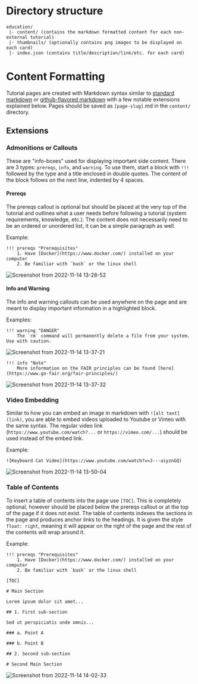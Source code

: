 # Directory structure

```
education/
 |- content/ (contains the markdown formatted content for each non-external tutorial)
 |- thumbnails/ (optionally contains png images to be displayed on each card)
 |- index.json (contains title/description/link/etc. for each card)
```

# Content Formatting

Tutorial pages are created with Markdown syntax similar to [standard markdown](https://www.markdownguide.org/basic-syntax/) or [github-flavored markdown](https://docs.github.com/en/get-started/writing-on-github/getting-started-with-writing-and-formatting-on-github/basic-writing-and-formatting-syntax) with a few notable extensions explained below. Pages should be saved as `[page-slug]`.md in the `content/` directory.

## Extensions

### Admonitions or Callouts

These are "info-boxes" used for displaying important side content. There are 3 types: `prereqs`, `info`, and `warning`.
To use them, start a block with `!!!` followed by the type and a title enclosed in double quotes. The content of the block follows on the next line, indented by 4 spaces.

#### Prereqs

The prereqs callout is optional but should be placed at the very top of the tutorial and outlines what a user needs before following a tutorial (system requirements, knowledge, etc.). The content does not necessarily need to be an ordered or unordered list, it can be a simple paragraph as well.

Example:
```
!!! prereqs "Prerequisites"
    1. Have [Docker](https://www.docker.com/) installed on your computer
    2. Be familiar with `bash` or the linux shell
```
![Screenshot from 2022-11-14 13-28-52](https://user-images.githubusercontent.com/46429375/201759444-0162d5ee-7552-4c34-b117-f1f03e5928c1.png)

#### Info and Warning

The info and warning callouts can be used anywhere on the page and are meant to display important information in a highlighted block.

Examples:
```
!!! warning "DANGER"
    The `rm` command will permanently delete a file from your system. Use with caution.
```
![Screenshot from 2022-11-14 13-37-21](https://user-images.githubusercontent.com/46429375/201760872-a74410ba-9ef5-4a72-b1eb-22c8231d20d7.png)

```
!!! info "Note"
    More information on the FAIR principles can be found [here](https://www.go-fair.org/fair-principles/)
```
![Screenshot from 2022-11-14 13-37-32](https://user-images.githubusercontent.com/46429375/201760997-0678207f-b386-4990-8eaa-1667d7ed318b.png)

### Video Embedding

Similar to how you can embed an image in markdown with `![alt text](link)`, you are able to embed videos uploaded to Youtube or Vimeo with the same syntax. The regular video link (`https://www.youtube.com/watch?...` or `https://vimeo.com/...`) should be used instead of the embed link.

Example:
```
![Keyboard Cat Video](https://www.youtube.com/watch?v=J---aiyznGQ)
```
![Screenshot from 2022-11-14 13-50-04](https://user-images.githubusercontent.com/46429375/201762834-c2a30b76-c8cd-4613-b21b-c7163b4dda8c.png)

### Table of Contents

To insert a table of contents into the page use `[TOC]`. This is completely optional, however should be placed below the prereqs callout or at the top of the page if it does not exist. The table of contents indexes the sections in the page and produces anchor links to the headings. It is given the style `float: right`, meaning it will appear on the right of the page and the rest of the contents will wrap around it.

Example:
```
!!! prereqs "Prerequisites"
    1. Have [Docker](https://www.docker.com/) installed on your computer
    2. Be familiar with `bash` or the linux shell

[TOC]

# Main Section

Lorem ipsum dolor sit amet...

## 1. First sub-section

Sed ut perspiciatis unde omnis...

### a. Point A

### b. Point B

## 2. Second sub-section

# Second Main Section
```
![Screenshot from 2022-11-14 14-02-33](https://user-images.githubusercontent.com/46429375/201764837-9f51b012-06f0-474f-9beb-107a108ae429.png)
